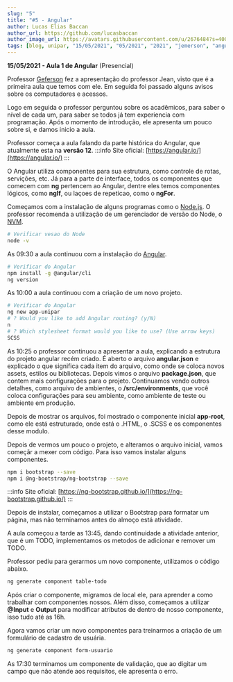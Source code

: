 ```yaml
---
slug: "5"
title: "#5 - Angular"
author: Lucas Elias Baccan
author_url: https://github.com/lucasbaccan
author_image_url: https://avatars.githubusercontent.com/u/2676484?s=400&v=4
tags: [blog, unipar, "15/05/2021", "05/2021", "2021", "jemerson", "angular", "presencial"]
---
```


**15/05/2021 - Aula 1 de Angular** (Presencial)

Professor [Geferson](/professores/geferson) fez a apresentação do professor Jean, visto que é a primeira aula que temos com ele. Em seguida foi passado alguns avisos sobre os computadores e acessos.

Logo em seguida o professor perguntou sobre os acadêmicos, para saber o nível de cada um, para saber se todos já tem experiencia com programação. Após o momento de introdução, ele apresenta um pouco sobre si, e damos inicio a aula.

Professor começa a aula falando da parte histórica do Angular, que atualmente esta na **versão 12**. 
:::info
Site oficial: [https://angular.io/](https://angular.io/)
:::

O Angular utiliza componentes para sua estrutura, como controle de rotas, servições, etc. Já para a parte de interface, todos os componentes que comecem com **ng** pertencem ao Angular, dentre eles temos componentes lógicos, como **ngIf**, ou laçoes de repeticao, como o **ngFor**.

Começamos com a instalação de alguns programas como o [Node.js](https://nodejs.org/en/). O professor recomenda a utilização de um gerenciador de versão do Node, o [NVM](https://github.com/nvm-sh/nvm).

```bash
# Verificar vesao do Node
node -v
```

As 09:30 a aula continuou com a instalação do [Angular](https://angular.io/cli).

```bash
# Verificar do Angular
npm install -g @angular/cli
ng version
```

As 10:00 a aula continuou com a criação de um novo projeto.
```bash
# Verificar do Angular
ng new app-unipar
# ? Would you like to add Angular routing? (y/N) 
n
# ? Which stylesheet format would you like to use? (Use arrow keys)
SCSS
```

As 10:25 o professor continuou a apresentar a aula, explicando a estrutura do projeto angular recém criado. É aberto o arquivo **angular.json** e explicado o que significa cada item do arquivo, como onde se coloca novos assets, estilos ou bibliotecas. Depois vimos o arquivo **package.json**, que contem mais configurações para o projeto. Continuamos vendo outros detalhes, como arquivo de ambientes, o **/src/environments**, que você coloca configurações para seu ambiente, como ambiente de teste ou ambiente em produção.

Depois de mostrar os arquivos, foi mostrado o componente inicial **app-root**, como ele está estruturado, onde está o .HTML, o .SCSS e os componentes desse modulo.

Depois de vermos um pouco o projeto, e alteramos o arquivo inicial, vamos começãr a mexer com código. Para isso vamos instalar alguns componentes.
```bash
npm i bootstrap --save
npm i @ng-bootstrap/ng-bootstrap --save
```
:::info
Site oficial: [https://ng-bootstrap.github.io/](https://ng-bootstrap.github.io/)
:::

Depois de instalar, começamos a utilizar o Bootstrap para formatar um página, mas não terminamos antes do almoço está atividade.

A aula começou a tarde as 13:45, dando continuidade a atividade anterior, que é um TODO, implementamos os metodos de adicionar e remover um TODO.

Professor pediu para gerarmos um novo componente, utilizamos o código abaixo.
```bash
ng generate component table-todo
```

Após criar o componente, migramos de local ele, para aprender a como trabalhar com componentes nossos. Além disso, começamos a utilizar **@Input** e **Output** para modificar atributos de dentro de nosso componente, isso tudo até as 16h.

Agora vamos criar um novo componentes para treinarmos a criação de um formulário de cadastro de usuária.
```bash
ng generate component form-usuario
```

As 17:30 terminamos um componente de validação, que ao digitar um campo que não atende aos requisitos, ele apresenta o erro.